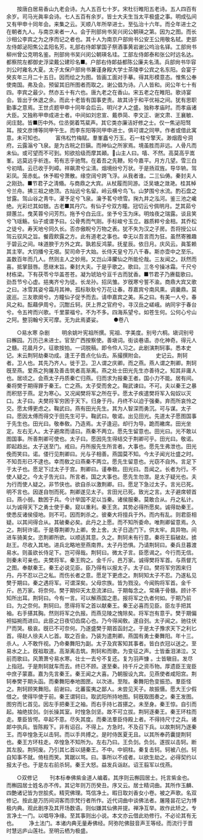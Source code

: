 <!-- { "loadSidebar": true } -->
　　按唐白居易香山九老会诗。九人五百七十岁。宋杜衍睢阳五老诗。五人四百有余岁。司马光眞率会诗。七人五百有余岁。皆士大夫生当太平极盛之事。明成弘间又有甲申十同年会。来集之云。天顺八年所举进士。至弘治十六年。而仝年进士之在朝者九人。与南京来者一人。会于刑部尙书吴兴闵公朝瑛之第。因为之图。而长沙相公李宾之为之序而记之者也。其十人为南京户部尙书公安王公用敬名轼。吏部左侍郞泌阳焦公孟阳名芳。礼部右侍郞掌国子祭酒事黄岩谢公呜治名铎。工部尙书柳州曾公克明名鉴。刑部尙书吴兴闵公朝瑛名珪。工部左侍郞泰和张公时远名达。都察院左都御史浮梁戴公建珍名■。户部右侍郞益都陈公廉夫名淸。兵部尙书华容刘公时雍名大夏。太子太保户部尙书兼谨身殿大学士茶陵李公宾之名东阳。会宴于癸亥年三月二十五日。因而绘之为图。皆画工面对手摹。得其形模意态。惟焦公奉使南国。弗及会。预留其旧所图者而取之。谢公倡为诗。八人皆和。闵公年七十有四。李宾之最少。然亦五十有六也。唐九老之在香山。宋五老之在睢阳。歌诗宴会。皆出于休退之余。而此十老皆有国事吏责。故其诗于和平优裕之间。犹有思职勤事之意焉。王世贞题甲申十同年会后云。明兴才人之盛。独称孝庙时。而孝庙诸大臣。又独称甲申成进士者。中间如刘忠宣、戴恭简、李文正、谢文肃、王襄敏、闵庄懿。皆■历中外。位丞弼着笃棐声。其它类亦廉洁好修之士。仅一焦泌阳驽耳。按文彦博等同甲午生。而李东阳等同甲申进士。俱可谓之同甲。作者或借此寓意。未可知也。 
　　富伟松竹梅赋。羣峯矗兮万玉。石一柱兮擎天。渺烟霞兮洞府。云露滃兮飞泉。是为古皖之巨鎭。而神仙之所家焉。境虽胜而非远。人骨凡而未仙。或可望而不可到。矧欲拾级而摩其顚。山主人曰。嘻、不然。高莫高乎嵩峯。远莫远乎祈连。苟有志乎驰骛。在着吾之先鞭。矧今嘉平。月方几望。雪三白兮初晴。云已收于列嶂。祥飙肃兮尘淸。烟境纷兮万状。于是扬双旌。导华辀。驾彩凤。笼赤虬。休予暇兮萧散。缘空阔兮跨飞浮。从我者谁。二三仙俦。秦封夫人之刚劲。■节君子之淸翛。与商鼎之大宾。从杖履而同游。泛吴塘之潋滟。桂其棹兮兰舟。拂三祖之绝顶。古灿远兮名留。岭云横兮鸟飞。山梦围兮水流。酌石盘之甘露。驾山谷之靑牛。濯予足兮飞泉。瀹予茗兮喷雪。掬九井之泓河。鉴三池之巉绝。光彩烂其如银。古老■其丹穴。有仙子兮双方瞳。冠切云兮佩明月。芝其茹兮撷蕙兰。曳芙蓉兮问芳烈。拖予兮白云庄。坐予兮玉为床。明烛夜之瑞露。谈且笑兮飞瑶觞。仙子或谓予曰。公骨秀而气刚。手标峻兮玉立。器质粹兮金相。其乔松之徒兮。寿天地兮同久长。否亦傲睨兮万物之表。犹不失为汉之子房。吾将授公以驾云驭风之旨。餐霞飮露之方。此有道老之事也。幸无以吾言而为狂。虽然寄雅趣于碧云之间。味道腴于方外之宾。孰若反鸿蒙。抚星辰。依日月。庆风云。眞筌赖其主宰。大钧播兮无垠。契司命于大始。长侍天皇兮万八千春。斯亦壶中之至乐。盖数百年而几人。然则主人之妙用。又岂山泽臞仙之所能伦哉。三友闻之。跃然而喜。抵掌鼓唇。愿继末旨。秦封大夫。于是乎歌之。歌曰。三冬兮操冰霜。千尺兮材栋梁。下有茯苓兮华盖苍苍。凝为琥珀兮亘千古而犹香。■节君子乃赓载歌曰。劲吾节兮心虚。挹夷齐兮为徒。长龙孙。招凤雏。岁旣寒兮誓不渝。商鼎大宾又歌之曰。冰雪其姿兮霜月其神。孤标耿耿兮万花让春。荐嘉宾兮南风熏。调羹鼎。莫逡巡。三友歌阕兮。方瞳仙子促予而去。请申嘉宾之美。系之曰。有美一人兮。春风之和。酝藉伊周兮。沉酣丘轲。厌上界之官府兮。寻汉岳之嵯峨。纳同宇于春台兮。令五袴而兴歌。千里蒙福兮。不为不多。四海系望兮。如苍生何。公何心兮山之阿。整羽翰兮天可摩。无为此焉婆娑。 
　　●卷八 

　　○易水寒 杂剧 
　　明余姚叶宪祖所撰。宪祖、字美度。别号六桐。塡词别号曰檞园。万历己未进士。官至广西按察使。善塡词。街谈巷语。亦化神奇。得元人之髓。花晨月夕。征歌按拍。一词脱稿。即令伶人习之。此剧演荆轲事。悉本史记。末云荆轲劫秦功成。逢王子晋点化仙去。系撮撰附会。 
　　史记云。荆轲者。卫人也。其先乃齐人。徙于卫。卫人谓之庆卿。而之燕。燕人谓之荆卿。荆轲旣至燕。爱燕之狗屠及善击筑者高渐离。燕之处士田光先生亦善待之。知其非庸人也。居顷之。会燕太子丹质秦亡归燕。归而求为报秦王者。国小力不能。居有间。秦将樊于期得罪于秦王。亡之燕。太子受而舍之。鞠武谏曰。不可。夫以秦王之暴而积怒于燕。足为寒心。又况闻樊将军之所在乎。愿太子疾遣樊将军入匈奴以灭口。太子曰。夫樊将军穷困于天下。归身于丹。丹终不以迫于强秦。弃而所哀怜之交。愿太傅更虑之。鞠武曰。燕有田光先生。其为人智深而勇沉。可与谋。太子曰。愿因太傅而得交于田先生可乎。鞠武曰。敬诺。出见田光。先道太子愿图国事于先生也。田光曰。敬奉敎。乃造焉。太子逢迎。却行为导。跪而襒席。田光坐定。左右无人。太子避席而请曰。燕秦不两立。愿先生留意也。田光曰。光不敢以图国事。所善荆卿可使也。太子曰。愿因先生得结交于荆卿可乎。田光曰。敬诺。即起趋出。太子送至门。戒曰。丹所报先生所言者。大事也。愿先生弗泄也。田光俛而笑曰。诺。偻行见荆卿曰。光与子相善。燕国莫不知。今太子闻光壮盛之时。不知吾形已不逮也。幸而敎之曰燕秦不两立。愿先生留意也。光窃不自外。言足下于太子也。愿足下过太子于宫。荆卿曰。谨奉敎。田光曰。吾闻之。长者为行。不使人疑之。今太子吿光曰。所言者。国之大事也。愿先生勿泄。是太子疑光也。夫为行而使人疑之。非节侠也。欲自杀以激荆卿。曰。愿足下急过太子。言光已死。明不言也。因遂自刎而死。荆卿遂见太子。言田光已死。致光之言。太子避席顿首曰。燕小弱。数困于兵。今计举国不足以当秦。诸侯服秦。莫敢合从。丹之私计。以为诚得天下之勇士使于秦。窥以重利。秦王贪。其势必得所愿矣。诚得劫秦王。使悉反诸侯侵地。则不可。因而刺杀之。彼秦大将擅兵于外。而内有乱。则君臣相疑。以其间得合从。其破秦必矣。此丹之上愿。而不知所委命。唯荆卿留意焉。久之。荆轲许诺。于是尊荆卿为上卿。舍上舍。太子日造门下。供太牢。具异物。间进车骑美女。恣荆卿所欲。以顺适其意。久之。荆轲未有行意。秦将王翦破赵。掳赵王。尽收入其地。进兵北略地至燕南界。太子丹恐惧。乃请荆轲曰。秦兵旦暮渡易水。则虽欲长侍足下。岂可得哉。荆轲曰。微太子言。臣愿谒之。今行而无信。则秦未可亲也。夫樊将军。秦王购之。金千斤。邑万家。诚得樊将军首。与燕督亢之图。奉献秦王。秦王必说见臣。臣乃得有以报太子。太子曰。樊将军穷困来归丹。丹不忍以己之私。而伤长者之意。愿足下更虑之。荆轲知太子不忍。乃遂私见樊于期曰。秦之遇将军。可谓深矣。父母宗族。皆为戮没。今闻购将军首。金千斤。邑万家。将奈何。樊于期仰天太息流涕曰。于期每念之。常痛于骨髓。顾计不知所出耳。荆轲曰。今有一言。可以解燕国之患。报将军之仇者何如。于期乃前曰。为之奈何。荆轲曰。愿得将军之首以献秦王。秦王必喜而见臣。臣左手把其袖。右手揕其胸。然则将军之仇报。而燕见陵之愧除矣。将军岂有意乎。樊于期偏袒搤捥而进曰。此臣之日夜切齿腐心也。乃今得闻敎。遂自刭。太子闻之。驰往伏尸而哭。极哀。旣已不可奈何。乃遂盛樊于期首函封之。于是太子豫求天下之利匕首。得赵人徐夫人匕首。取之百金。乃装为遣荆卿。燕国有勇士秦舞阳。年十三。杀人。人不敢忤视。乃命秦舞阳为副。太子及宾客知其事者。皆白衣冠以送之。至易水之上。旣祖取道。高渐离击筑。荆轲和而歌。为变征之声。士皆垂泪涕泣。又前而歌曰。风萧萧兮易水寒。壮士一去兮不复还。复为羽声慷 。士皆瞋目。发尽上指冠。于是荆轲就车而去。终已不顾。遂至秦。持千斤之资币物。厚遗臣王宠臣中庶子蒙嘉。嘉为先言秦王。秦王闻之大喜。乃朝服设九宾。见燕使者咸阳宫。荆轲奉樊于期头函。而秦舞阳奉地图匣。以次进。至陛。秦舞阳色变振恐。羣臣怪之。荆轲顾笑舞阳。前谢曰。北蕃蛮夷之鄙人。未尝见天子。故振慑。愿大王少假借之。使得毕使于前。秦王谓轲曰。取武阳所持地图。轲旣取图奏之。秦王发图。图穷而匕首见。因左手把秦王之袖。而右手持匕首揕之。未至身。秦王惊。自引而起。袖绝拔剑。剑长操其室。时惶急剑坚。故不可立拔。荆轲逐秦王。秦王环柱而走。羣臣皆愕。卒起不意。尽失其度。而秦法羣臣侍殿上者。不得持尺寸之兵。诸郞中执兵。皆陈殿下。非有诏召。不得上。方急时。不及召下兵。以故荆轲乃逐秦王。而卒惶急无以击轲。而以手共搏之。是时侍医夏无且。以其所奉药囊提荆轲也。秦王方环柱走。卒惶急不知所为。左右乃曰。王负剑。负剑。遂拔以击轲。断其左股。荆轲废。乃引其匕首以擿秦王。不中。中铜柱。秦复击轲。轲被八创。轲自知事不就。倚柱而笑。箕踞以骂。曰。事所以不成者。以欲生劫之。必得契约以报太子也。于是左右前杀轲。秦王大怒。益发兵诣赵。诏王翦军以伐燕。 

　　○双修记 
　　刊本标奉佛紫金道人编着。其序则云槲园居士。托言紫金也。而槲园居士姓名亦不传。其记年则万历癸丑。序又云。居士精词曲。其所作玉麟、四艶诸记皆为世脍炙。精究佛理。笃信净土。暇日取刘香女小卷。被之声歌。名双修记。按此是万历间词客而宗梵行者所作。近代词曲中谈佛法者。屠隆昙花记为博极内典。观此剧序及其开场数语。则似嫌其仙佛并提。禅净互举。故作此矫之。专言净土一门。以唱导净缘。至其事则出小说。本文亦云借此劝修行。不必论其有无也。 
　　净土法门。本诸内典无量寿佛经。阿弥陀佛鼓音声王等经。而流行于晋时慧远庐山莲社。至明云栖为极盛。 

